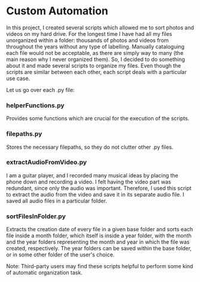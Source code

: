 # Custom Automation

In this project, I created several scripts which allowed me to sort photos
and videos on my hard drive. For the longest time I have had all my files 
unorganized within a folder: thousands of photos and videos from throughout 
the years without any type of labelling. Manually cataloguing each file would 
not be acceptable, as there are simply way to many (the main reason why I 
never organized them). So, I decided to do something about it and made 
several scripts to organize my files. Even though the scripts are similar 
between each other, each script deals with a particular use case.

Let us go over each .py file:

### helperFunctions.py
Provides some functions which are crucial for the execution of the scripts.

### filepaths.py

Stores the necessary filepaths, so they do not clutter other .py files.

### extractAudioFromVideo.py
I am a guitar player, and I recorded many musical ideas by placing the 
phone down and recording a video. I felt having the video part was 
redundant, since only the audio was important. Therefore, I used this 
script to extract the audio from the video and save it in its 
separate audio file. I saved all audio files in a particular folder.

### sortFilesInFolder.py
Extracts the creation date of every file in a given base folder and 
sorts each file inside a month folder, which itself is 
inside a year folder, with the month and the year folders representing the 
month and year in which the file was created, respectively.
The year folders can be saved within the base folder, or in some other 
folder of the user's choice.

Note: Third-party users may find these scripts helpful to perform some kind
of automatic organization task.